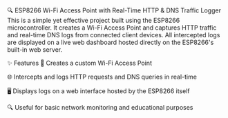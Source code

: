 🔍 ESP8266 Wi-Fi Access Point with Real-Time HTTP & DNS Traffic Logger
This is a simple yet effective project built using the ESP8266 microcontroller. It creates a Wi-Fi Access Point and captures HTTP traffic and real-time DNS logs from connected client devices. All intercepted logs are displayed on a live web dashboard hosted directly on the ESP8266's built-in web server.

✨ Features
📡 Creates a custom Wi-Fi Access Point

🌐 Intercepts and logs HTTP requests and DNS queries in real-time

🖥️ Displays logs on a web interface hosted by the ESP8266 itself

🔍 Useful for basic network monitoring and educational purposes

